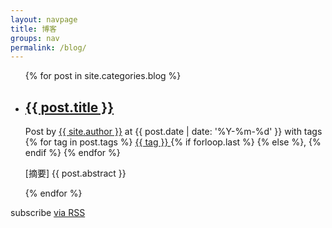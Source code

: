```yaml
---
layout: navpage
title: 博客
groups: nav
permalink: /blog/
---
```


<div class="home">

  <ul class="post-list">
    {% for post in site.categories.blog %}
      <div class="general_block">
        <li>
          <h2 class="my-post-title">
              <a class="post-link" href="{{ post.url | prepend: site.baseurl }}">{{ post.title }}</a>
          </h2>
          <span class="post-meta">
            Post by <a href="/about/">{{ site.author }}</a> 
            at {{ post.date | date: '%Y-%m-%d' }} 
            with tags 
            {% for tag in post.tags %}
              <a href="{{ site.tags_path }}#{{ tag }}" rel="nofollow">
                {{ tag }}
              </a>
              {% if forloop.last %}
              {% else %}, {% endif %}
            {% endfor %}
          </span>
          <br>
          <p class="my-abstract"> [摘要] {{ post.abstract }} </p>
        </li>
      </div>
    {% endfor %}
  </ul>

  <p class="rss-subscribe">subscribe <a href="{{ "/feed.xml" | prepend: site.baseurl }}">via RSS</a></p>

</div>

